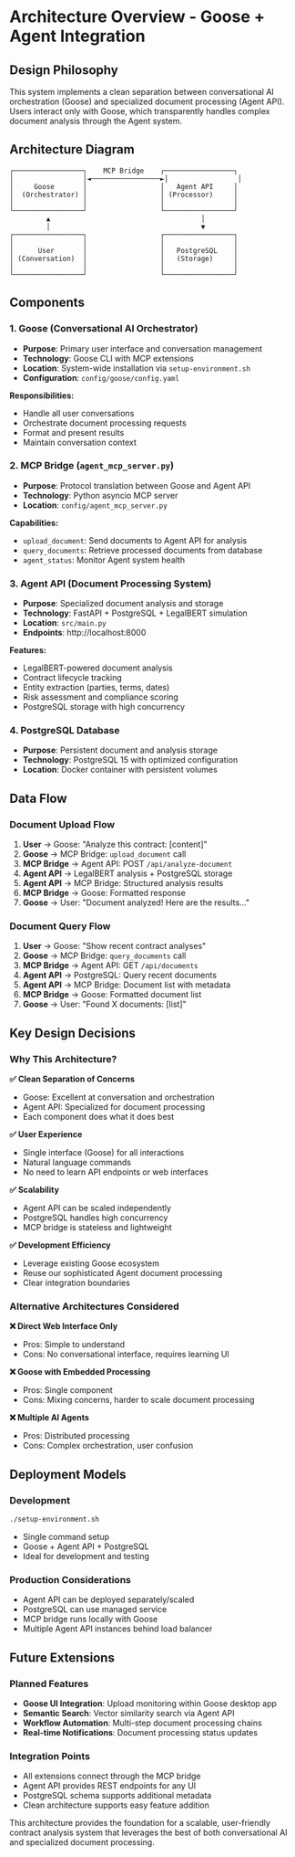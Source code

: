 # Architecture Overview - Goose + Agent Integration

## Design Philosophy

This system implements a clean separation between conversational AI orchestration (Goose) and specialized document processing (Agent API). Users interact only with Goose, which transparently handles complex document analysis through the Agent system.

## Architecture Diagram

```
┌─────────────────┐    MCP Bridge    ┌─────────────────┐
│                 │◄─────────────────►│                 │
│     Goose       │                  │   Agent API     │
│  (Orchestrator) │                  │ (Processor)     │
│                 │                  │                 │
└─────────────────┘                  └─────────────────┘
         ▲                                     │
         │                                     ▼
┌─────────────────┐                  ┌─────────────────┐
│                 │                  │                 │
│      User       │                  │   PostgreSQL    │
│ (Conversation)  │                  │   (Storage)     │
│                 │                  │                 │
└─────────────────┘                  └─────────────────┘
```

## Components

### 1. Goose (Conversational AI Orchestrator)
- **Purpose**: Primary user interface and conversation management
- **Technology**: Goose CLI with MCP extensions  
- **Location**: System-wide installation via `setup-environment.sh`
- **Configuration**: `config/goose/config.yaml`

**Responsibilities:**
- Handle all user conversations
- Orchestrate document processing requests
- Format and present results
- Maintain conversation context

### 2. MCP Bridge (`agent_mcp_server.py`)
- **Purpose**: Protocol translation between Goose and Agent API
- **Technology**: Python asyncio MCP server
- **Location**: `config/agent_mcp_server.py`

**Capabilities:**
- `upload_document`: Send documents to Agent API for analysis
- `query_documents`: Retrieve processed documents from database  
- `agent_status`: Monitor Agent system health

### 3. Agent API (Document Processing System)
- **Purpose**: Specialized document analysis and storage
- **Technology**: FastAPI + PostgreSQL + LegalBERT simulation
- **Location**: `src/main.py`
- **Endpoints**: http://localhost:8000

**Features:**
- LegalBERT-powered document analysis
- Contract lifecycle tracking
- Entity extraction (parties, terms, dates)
- Risk assessment and compliance scoring
- PostgreSQL storage with high concurrency

### 4. PostgreSQL Database
- **Purpose**: Persistent document and analysis storage
- **Technology**: PostgreSQL 15 with optimized configuration
- **Location**: Docker container with persistent volumes

## Data Flow

### Document Upload Flow
1. **User** → Goose: "Analyze this contract: [content]"
2. **Goose** → MCP Bridge: `upload_document` call
3. **MCP Bridge** → Agent API: POST `/api/analyze-document`
4. **Agent API** → LegalBERT analysis + PostgreSQL storage
5. **Agent API** → MCP Bridge: Structured analysis results
6. **MCP Bridge** → Goose: Formatted response
7. **Goose** → User: "Document analyzed! Here are the results..."

### Document Query Flow  
1. **User** → Goose: "Show recent contract analyses"
2. **Goose** → MCP Bridge: `query_documents` call
3. **MCP Bridge** → Agent API: GET `/api/documents`
4. **Agent API** → PostgreSQL: Query recent documents
5. **Agent API** → MCP Bridge: Document list with metadata
6. **MCP Bridge** → Goose: Formatted document list
7. **Goose** → User: "Found X documents: [list]"

## Key Design Decisions

### Why This Architecture?

**✅ Clean Separation of Concerns**
- Goose: Excellent at conversation and orchestration
- Agent API: Specialized for document processing
- Each component does what it does best

**✅ User Experience**
- Single interface (Goose) for all interactions
- Natural language commands
- No need to learn API endpoints or web interfaces

**✅ Scalability**
- Agent API can be scaled independently
- PostgreSQL handles high concurrency
- MCP bridge is stateless and lightweight

**✅ Development Efficiency**
- Leverage existing Goose ecosystem
- Reuse our sophisticated Agent document processing
- Clear integration boundaries

### Alternative Architectures Considered

**❌ Direct Web Interface Only**
- Pros: Simple to understand
- Cons: No conversational interface, requires learning UI

**❌ Goose with Embedded Processing**  
- Pros: Single component
- Cons: Mixing concerns, harder to scale document processing

**❌ Multiple AI Agents**
- Pros: Distributed processing
- Cons: Complex orchestration, user confusion

## Deployment Models

### Development
```bash
./setup-environment.sh
```
- Single command setup
- Goose + Agent API + PostgreSQL
- Ideal for development and testing

### Production Considerations
- Agent API can be deployed separately/scaled
- PostgreSQL can use managed service
- MCP bridge runs locally with Goose
- Multiple Agent API instances behind load balancer

## Future Extensions

### Planned Features
- **Goose UI Integration**: Upload monitoring within Goose desktop app
- **Semantic Search**: Vector similarity search via Agent API
- **Workflow Automation**: Multi-step document processing chains
- **Real-time Notifications**: Document processing status updates

### Integration Points
- All extensions connect through the MCP bridge
- Agent API provides REST endpoints for any UI
- PostgreSQL schema supports additional metadata
- Clean architecture supports easy feature addition

This architecture provides the foundation for a scalable, user-friendly contract analysis system that leverages the best of both conversational AI and specialized document processing.